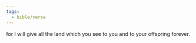 ```yaml
---
tags:
  - bible/verse
---
```

for I will give all the land which you see to you and to your offspring forever.